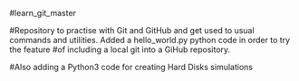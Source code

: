 #learn_git_master

#Repository to practise with Git and GitHub and get used to usual commands and utilities. Added a hello_world.py python code in order to try the feature
#of including a local git into a GiHub repository.

#Also adding a Python3 code for creating Hard Disks simulations
